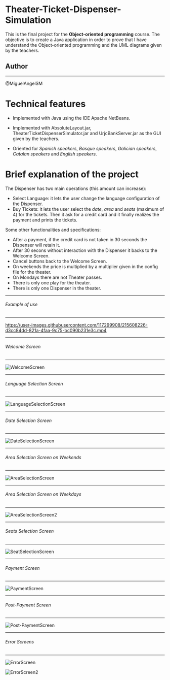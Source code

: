 # Theater-Ticket-Dispenser-Simulation

This is the final project for the **Object-oriented programming** course.
The objective is to create a Java application in order to prove that I have understand the Object-oriented programming and the UML diagrams given by the teachers.

## Author
---
@MiguelAngelSM

# Technical features
- Implemented with Java using the IDE Apache NetBeans.

- Implemented with AbsoluteLayout.jar, TheaterTicketDispenserSimulator.jar and UrjcBankServer.jar as the GUI given by the teachers.

- Oriented for *Spanish speakers*, *Basque speakers*, *Galician speakers*, *Catalan speakers* and *English speakers*.

# Brief explanation of the project
The Dispenser has two main operations (this amount can increase):
- Select Language: it lets the user change the language configuration of the Dispenser.
- Buy Tickets: it lets the user select the *date*, *area* and *seats* (maximum of 4) for the tickets. Then it ask for a credit card and it finally realizes the payment and prints the tickets.

Some other functionalities and specifications:
- After a payment, if the credit card is not taken in 30 seconds the Dispenser will retain it.
- After 30 secons without interaction with the Dispenser it backs to the Welcome Screen.
- Cancel buttons back to the Welcome Screen.
- On weekends the price is multiplied by a multiplier given in the config file for the theater.
- On Mondays there are not Theater passes.
- There is only one play for the theater.
- There is only one Dispenser in the theater.

---
###### Example of use
---

https://user-images.githubusercontent.com/117299908/215608226-d3cc84dd-821a-4faa-9c75-bc090b231e3c.mp4

---
###### Welcome Screen
---

![WelcomeScreen](https://user-images.githubusercontent.com/117299908/215600063-cd64edec-b50e-493b-a103-a4a171419c02.PNG)

---
###### Language Selection Screen
---

![LanguageSelectionScreen](https://user-images.githubusercontent.com/117299908/215600123-e0a13e62-b5cb-4666-b6b9-2a525568510a.PNG)

---
###### Date Selection Screen
---

![DateSelectionScreen](https://user-images.githubusercontent.com/117299908/215600179-12c01165-1c8a-45c3-bf29-8dd521ef1686.PNG)

---
###### Area Selection Screen on Weekends
---

![AreaSelectionScreen](https://user-images.githubusercontent.com/117299908/215600268-e37e6724-958a-47ac-9a2f-3c120b767cf0.PNG)

---
###### Area Selection Screen on Weekdays
---

![AreaSelectionScreen2](https://user-images.githubusercontent.com/117299908/215600235-e55fb052-35af-4973-8bf1-7c99dc3a6194.PNG)

---
###### Seats Selection Screen
---

![SeatSelectionScreen](https://user-images.githubusercontent.com/117299908/215601089-45451ac1-03eb-4c41-b701-0a11aad764c6.PNG)

---
###### Payment Screen
---

![PaymentScreen](https://user-images.githubusercontent.com/117299908/215601114-6692acf4-92d4-4aea-9f58-dd4c856d2028.PNG)

---
###### Post-Payment Screen
---

![Post-PaymentScreen](https://user-images.githubusercontent.com/117299908/215601197-f3eac3ec-a874-4179-8ad6-2763d9c1ba01.PNG)

---
###### Error Screens
---

![ErrorScreen](https://user-images.githubusercontent.com/117299908/215601244-b2e33126-f311-4953-946d-58dfa6824198.PNG)

![ErrorScreen2](https://user-images.githubusercontent.com/117299908/215601245-244c8dfa-1407-42ce-a9aa-7f3792648302.PNG)
